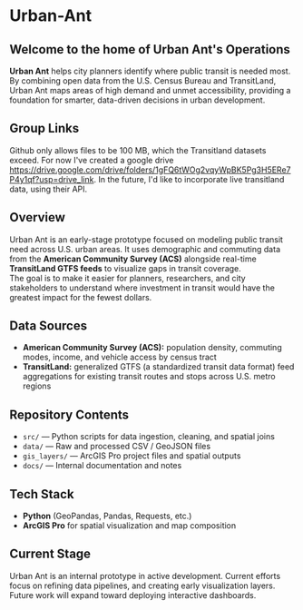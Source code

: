 # Urban-Ant
Welcome to the home of Urban Ant's Operations
---
**Urban Ant** helps city planners identify where public transit is needed most. By combining open data from the U.S. Census Bureau and TransitLand, Urban Ant maps areas of high demand and unmet accessibility, providing a foundation for smarter, data-driven decisions in urban development.

## Group Links
Github only allows files to be 100 MB, which the Transitland datasets exceed. For now I've created a google drive https://drive.google.com/drive/folders/1gFQ6tWOg2vqyWpBK5Pg3H5ERe7P4y1qf?usp=drive_link. In the future, I'd like to incorporate live transitland data, using their API.

## Overview
Urban Ant is an early-stage prototype focused on modeling public transit need across U.S. urban areas. It uses demographic and commuting data from the **American Community Survey (ACS)** alongside real-time **TransitLand GTFS feeds** to visualize gaps in transit coverage.  
The goal is to make it easier for planners, researchers, and city stakeholders to understand where investment in transit would have the greatest impact for the fewest dollars.

## Data Sources
- **American Community Survey (ACS):** population density, commuting modes, income, and vehicle access by census tract  
- **TransitLand:** generalized GTFS (a standardized transit data format) feed aggregations for existing transit routes and stops across U.S. metro regions

## Repository Contents
- `src/` — Python scripts for data ingestion, cleaning, and spatial joins  
- `data/` — Raw and processed CSV / GeoJSON files  
- `gis_layers/` — ArcGIS Pro project files and spatial outputs  
- `docs/` — Internal documentation and notes  


## Tech Stack
- **Python** (GeoPandas, Pandas, Requests, etc.)  
- **ArcGIS Pro** for spatial visualization and map composition  


## Current Stage
Urban Ant is an internal prototype in active development. Current efforts focus on refining data pipelines, and creating early visualization layers. Future work will expand toward deploying interactive dashboards.

